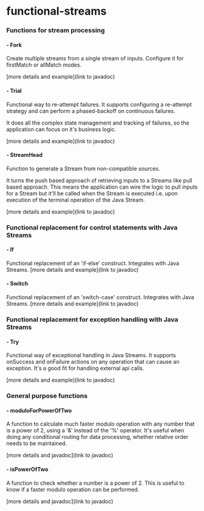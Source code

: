 # functional-streams

### Functions for stream processing

#### - Fork
Create multiple streams from a single stream of inputs. Configure it for firstMatch or allMatch modes.

[more details and example](link to javadoc)

#### - Trial
Functional way to re-attempt failures. It supports configuring a re-attempt strategy and can perform a phased-backoff on continuous failures. 

It does all the complex state management and tracking of failures, so the application can focus on it's business logic.

[more details and example](link to javadoc)

#### - StreamHead
Function to generate a Stream from non-compatible sources. 

It turns the push based approach of retrieving inputs to a Streams like pull based approach. 
This means the application can wire the logic to pull inputs for a Stream but it'll be called when the Stream is executed i.e. upon execution of the terminal operation of the Java Stream.

[more details and example](link to javadoc)

### Functional replacement for control statements with Java Streams

#### - If
Functional replacement of an 'if-else' construct. Integrates with Java Streams.
[more details and example](link to javadoc)

#### - Switch
Functional replacement of an 'switch-case' construct. Integrates with Java Streams.
[more details and example](link to javadoc)

### Functional replacement for exception handling with Java Streams

#### - Try
Functional way of exceptional handling in Java Streams. It supports onSuccess and onFailure actions on any
operation that can cause an exception. It's a good fit for handling external api calls.

[more details and example](link to javadoc)

### General purpose functions

#### - moduloForPowerOfTwo
A function to calculate much faster modulo operation with any number that is a power of 2, using a '&' instead of the '%' operator.
It's useful when doing any conditional routing for data processing, whether relative order needs to be maintained.

[more details and javadoc](link to javadoc)

#### - isPowerOfTwo
A function to check whether a number is a power of 2. This is useful to know if a faster modulo operation can be performed. 

[more details and javadoc](link to javadoc)